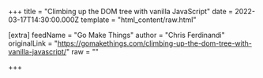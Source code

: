 
+++
title = "Climbing up the DOM tree with vanilla JavaScript"
date = 2022-03-17T14:30:00.000Z
template = "html_content/raw.html"

[extra]
feedName = "Go Make Things"
author = "Chris Ferdinandi"
originalLink = "https://gomakethings.com/climbing-up-the-dom-tree-with-vanilla-javascript/"
raw = ""

+++

